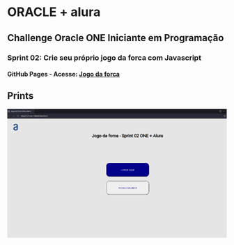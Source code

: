 # ORACLE + alura

## Challenge Oracle ONE Iniciante em Programação

### Sprint 02: Crie seu próprio jogo da forca com Javascript

#### GitHub Pages - Acesse: [Jogo da forca](https://tiagomerc.github.io/Challenge-Sprint-2---Crie-seu-pr-prio-jogo-da-forca-com-Javascript/)

## Prints

![Página index](/imgs/prints/print.png)